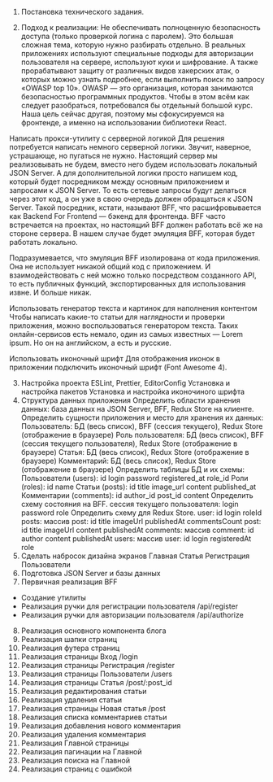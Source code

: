 1. Постановка технического задания.

2. Подход к реализации:
   Не обеспечивать полноценную безопасность доступа (только проверкой логина с паролем).
   Это большая сложная тема, которую нужно разбирать отдельно. В реальных приложениях используют специальные подходы для авторизации пользователя на сервере, используют куки и шифрование. А также прорабатывают защиту от различных видов хакерских атак, о которых можно узнать подробнее, если выполнить поиск по запросу «OWASP top 10». OWASP — это организация, которая занимаются безопасностью программных продуктов. Чтобы в этом всём как следует разобраться, потребовался бы отдельный большой курс. Наша цель сейчас другая, поэтому мы сфокусируемся на фронтенде, а именно на использовании библиотеки React.

Написать прокси-утилиту с серверной логикой
Для решения потребуется написать немного серверной логики. Звучит, наверное, устрашающе, но пугаться не нужно. Настоящий сервер мы реализовывать не будем, вместо него будем использовать локальный JSON Server. А для дополнительной логики просто напишем код, который будет посредником между основным приложением и запросами к JSON Server. То есть сетевые запросы будут делаться через этот код, а он уже в свою очередь должен обращаться к JSON Server. Такой посредник, кстати, называют BFF, что расшифровывается как Backend For Frontend — бэкенд для фронтенда. BFF часто встречается на проектах, но настоящий BFF должен работать всё же на стороне сервера. В нашем случае будет эмуляция BFF, которая будет работать локально.

Подразумевается, что эмуляция BFF изолирована от кода приложения. Она не использует никакой общий код с приложением. И взаимодействовать с ней можно только посредством созданного API, то есть публичных функций, экспортированных для использования извне. И больше никак.

Использовать генератор текста и картинок для наполнения контентом
Чтобы написать какие-то статьи для наглядности и проверки приложения, можно воспользоваться генератором текста. Таких онлайн-сервисов есть немало, один из самых известных — Lorem ipsum. Но он на английском, а есть и русские.

Использовать иконочный шрифт
Для отображения иконок в приложении подключить иконочный шрифт (Font Awesome 4).

3. Настройка проекта
   ESLint, Prettier, EditorConfig
   Установка и настройка пакетов
   Установка и настройка иконочиного шрифта
4. Структура данных приложения
   Определить области хранения данных: база данных на JSON Server, BFF, Redux Store на клиенте.
   Определить сущности приложения и место для хранения их данных:
   Пользователь: БД (весь список), BFF (сессия текущего), Redux Store (отображение в браузере)
   Роль пользователя: БД (весь список), BFF (сессия текущего пользователя), Redux Store (отображение в браузере)
   Статья: БД (весь список), Redux Store (отображение в браузере)
   Комментарий: БД (весь список), Redux Store (отображение в браузере)
   Определить таблицы БД и их схемы:
   Пользователи (users):
   id
   login
   password
   registered_at
   role_id
   Роли (roles):
   id
   name
   Статьи (posts):
   id
   title
   image_url
   content
   published_at
   Комментарии (comments):
   id
   author_id
   post_id
   content
   Определить схему состояния на BFF.
   сессия текущего пользователя:
   login
   password
   role
   Определить схему для Redux Store.
   user:
   id
   login
   roleId
   posts: массив post:
   id
   title
   imageUrl
   publishedAt
   commentsCount
   post:
   id
   title
   imageUrl
   content
   publishedAt
   comments: массив comment:
   id
   author
   content
   publishedAt
   users: массив user:
   id
   login
   registeredAt
   role
5. Сделать набросок дизайна экранов
   Главная
   Статья
   Регистрация
   Пользователи
6. Подготовка JSON Server и базы данных
7. Первичная реализация BFF

- Cоздание утилиты
- Реализация ручки для регистрации пользователя /api/register
- Реализация ручки для авторизации пользователя /api/authorize

8. Реализация основного компонента блога
9. Реализация шапки страниц
10. Реализация футера страниц
11. Реализация страницы Вход /login
12. Реализация страницы Регистрация /register
13. Реализация страницы Пользователи /users
14. Реализация страницы Статья /post/:post_id
15. Реализация редактирования статьи
16. Реализация удаления статьи
17. Реализация страницы Новая статья /post
18. Реализация списка комментариев статьи
19. Реализация добавления нового комментария
20. Реализация удаления комментария
21. Реализация Главной страницы
22. Реализация пагинации на Главной
23. Реализация поиска на Главной
24. Реализация страниц с ошибкой
